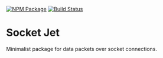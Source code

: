 [![NPM Package](https://badge.fury.io/js/socket-jet.svg)](https://www.npmjs.com/package/socket-jet)
[![Build Status](https://travis-ci.org/vilic/socket-jet.svg)](https://travis-ci.org/vilic/socket-jet)

# Socket Jet

Minimalist package for data packets over socket connections.
